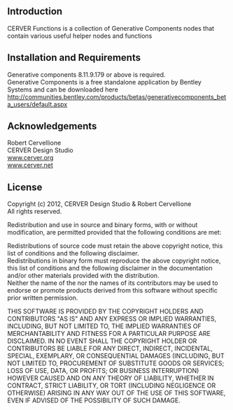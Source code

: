 Introduction
------------

CERVER Functions is a collection of Generative Components nodes that contain various useful helper nodes and functions


Installation and Requirements <a id="install" />
-----------------------------

Generative components 8.11.9.179 or above is required.  
Generative Components is a free standalone application by Bentley Systems and can be downloaded here  
http://communities.bentley.com/products/betas/generativecomponents_beta_users/default.aspx


Acknowledgements <a id="acknowledgements" />
----------------

Robert Cervellione  
CERVER Design Studio  
www.cerver.org  
www.cerver.net  

License <a id="license" />
----------------

Copyright (c) 2012, CERVER Design Studio & Robert Cervellione  
All rights reserved.  

Redistribution and use in source and binary forms, with or without modification, are permitted provided that the following conditions are met:  

Redistributions of source code must retain the above copyright notice, this list of conditions and the following disclaimer.  
Redistributions in binary form must reproduce the above copyright notice, this list of conditions and the following disclaimer in the documentation and/or other materials provided with the distribution.  
Neither the name of the <ORGANIZATION> nor the names of its contributors may be used to endorse or promote products derived from this software without specific prior written permission.  

THIS SOFTWARE IS PROVIDED BY THE COPYRIGHT HOLDERS AND CONTRIBUTORS "AS IS" AND ANY EXPRESS OR IMPLIED WARRANTIES, INCLUDING, BUT NOT LIMITED TO, THE IMPLIED WARRANTIES OF MERCHANTABILITY AND FITNESS FOR A PARTICULAR PURPOSE ARE DISCLAIMED. IN NO EVENT SHALL THE COPYRIGHT HOLDER OR CONTRIBUTORS BE LIABLE FOR ANY DIRECT, INDIRECT, INCIDENTAL, SPECIAL, EXEMPLARY, OR CONSEQUENTIAL DAMAGES (INCLUDING, BUT NOT LIMITED TO, PROCUREMENT OF SUBSTITUTE GOODS OR SERVICES; LOSS OF USE, DATA, OR PROFITS; OR BUSINESS INTERRUPTION) HOWEVER CAUSED AND ON ANY THEORY OF LIABILITY, WHETHER IN CONTRACT, STRICT LIABILITY, OR TORT (INCLUDING NEGLIGENCE OR OTHERWISE) ARISING IN ANY WAY OUT OF THE USE OF THIS SOFTWARE, EVEN IF ADVISED OF THE POSSIBILITY OF SUCH DAMAGE.
